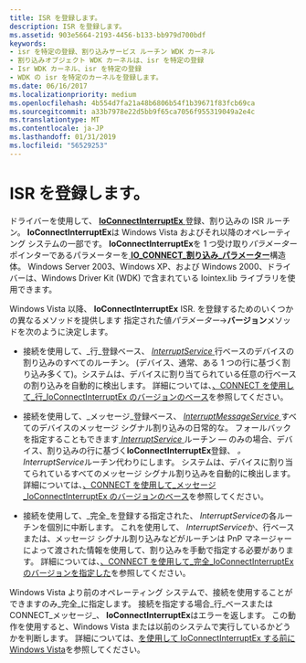 ```yaml
---
title: ISR を登録します。
description: ISR を登録します。
ms.assetid: 903e5664-2193-4456-b133-bb979d700bdf
keywords:
- isr を特定の登録、割り込みサービス ルーチン WDK カーネル
- 割り込みオブジェクト WDK カーネルは、isr を特定の登録
- Isr WDK カーネル、isr を特定の登録
- WDK の isr を特定のカーネルを登録します。
ms.date: 06/16/2017
ms.localizationpriority: medium
ms.openlocfilehash: 4b554d7fa21a48b6806b54f1b39671f83fcb69ca
ms.sourcegitcommit: a33b7978e22d5bb9f65ca7056f955319049a2e4c
ms.translationtype: MT
ms.contentlocale: ja-JP
ms.lasthandoff: 01/31/2019
ms.locfileid: "56529253"
---
```

# <a name="registering-an-isr"></a>ISR を登録します。


ドライバーを使用して、 [ **IoConnectInterruptEx** ](https://msdn.microsoft.com/library/windows/hardware/ff548378)登録、割り込みの ISR ルーチン。 **IoConnectInterruptEx**は Windows Vista およびそれ以降のオペレーティング システムの一部です。 **IoConnectInterruptEx**を 1 つ受け取り*パラメーター*ポインターであるパラメーターを[ **IO\_CONNECT\_割り込み\_パラメーター**](https://msdn.microsoft.com/library/windows/hardware/ff550541)構造体。 Windows Server 2003、Windows XP、および Windows 2000、ドライバーは、Windows Driver Kit (WDK) で含まれている Iointex.lib ライブラリを使用できます。

Windows Vista 以降、 **IoConnectInterruptEx** ISR. を登録するためのいくつかの異なるメソッドを提供します 指定された値*パラメーター*-&gt;**バージョン**メソッドを次のように決定します。

-   接続を使用して、\_行\_登録ベース、 [ *InterruptService* ](https://msdn.microsoft.com/library/windows/hardware/ff547958)行ベースのデバイスの割り込みのすべてのルーチン。 (デバイス、通常、ある 1 つの行に基づく割り込み多くて)。システムは、デバイスに割り当てられている任意の行ベースの割り込みを自動的に検出します。 詳細については、[、CONNECT を使用して\_行\_IoConnectInterruptEx のバージョンのベース](using-the-connect-line-based-version-of-ioconnectinterruptex.md)を参照してください。

-   接続を使用して、\_メッセージ\_登録ベース、 [ *InterruptMessageService* ](https://msdn.microsoft.com/library/windows/hardware/ff547940)すべてのデバイスのメッセージ シグナル割り込みの日常的な。 フォールバックを指定することもできます[ *InterruptService* ](https://msdn.microsoft.com/library/windows/hardware/ff547958)ルーチン — のみの場合、デバイス、割り込みの行に基づく**IoConnectInterruptEx**登録、  *。InterruptService*ルーチン代わりにします。 システムは、デバイスに割り当てられているすべてのメッセージ シグナル割り込みを自動的に検出します。 詳細については、[、CONNECT を使用して\_メッセージ\_IoConnectInterruptEx のバージョンのベース](using-the-connect-message-based-version-of-ioconnectinterruptex.md)を参照してください。

-   接続を使用して、\_完全\_を登録する指定された、 *InterruptService*の各ルーチンを個別に中断します。 これを使用して、 *InterruptService*か、行ベースまたは、メッセージ シグナル割り込みなどがルーチンは PnP マネージャーによって渡された情報を使用して、割り込みを手動で指定する必要があります。 詳細については、[、CONNECT を使用して\_完全\_IoConnectInterruptEx のバージョンを指定した](using-the-connect-fully-specified-version-of-ioconnectinterruptex.md)を参照してください。

Windows Vista より前のオペレーティング システムで、接続を使用することができますのみ\_完全\_に指定します。 接続を指定する場合\_行\_ベースまたは CONNECT\_メッセージ\_、 **IoConnectInterruptEx**はエラーを返します。 この動作を使用すると、Windows Vista または以前のシステムで実行しているかどうかを判断します。 詳細については、[を使用して IoConnectInterruptEx する前に Windows Vista](using-ioconnectinterruptex-prior-to-windows-vista.md)を参照してください。

 

 




